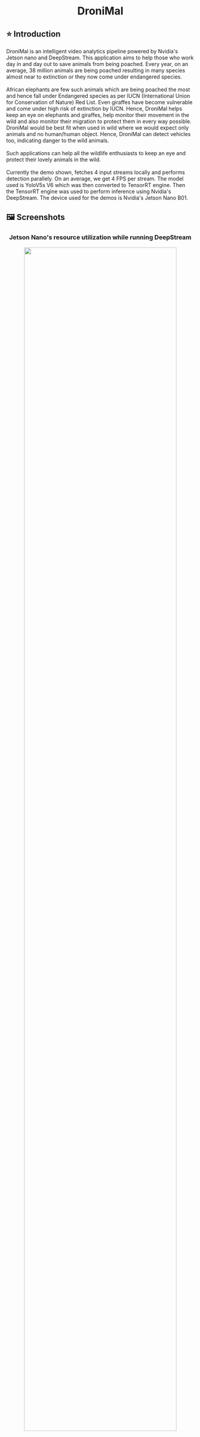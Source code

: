 <h1 align="center">DroniMal</h1>

## :star: Introduction
DroniMal is an intelligent video analytics pipeline powered by Nvidia's Jetson nano and DeepStream. This application aims to help those who work day in and day out to save animals from being poached. Every year, on an average, 38 million animals are being poached resulting in many species almost near to extinction or they now come under endangered species.<br><br>
African elephants are few such animals which are being poached the most and hence fall under Endangered species as per IUCN (International Union for Conservation of Nature) Red List. Even giraffes have become vulnerable and come under high risk of extinction by IUCN. Hence, DroniMal helps keep an eye on elephants and giraffes, help monitor their movement in the wild and also monitor their migration to protect them in every way possible. DroniMal would be best fit when used in wild where we would expect only animals and no human/human object. Hence, DroniMal can detect vehicles too, indicating danger to the wild animals.<br><br>
Such applications can help all the wildlife enthusiasts to keep an eye and protect their lovely animals in the wild. <br><br>
Currently the demo shown, fetches 4 input streams locally and performs detection parallely. On an average, we get 4 FPS per stream. The model used is YoloV5s V6 which was then converted to TensorRT engine. Then the TensorRT engine was used to perform inference using Nvidia's DeepStream. The device used for the demos is Nvidia's Jetson Nano B01.

## :framed_picture: Screenshots

<center>
    <h3>Jetson Nano's resource utilization while running DeepStream</h2>
    <img src="https://github.com/SahilChachra/Wildlife-rescuer/blob/main/assets/jtop_ss_1.png" style="width:90%;height:90%;">
    <h3>FPS while running DeepStream with 4 input streams</h3>
    <img src="https://github.com/SahilChachra/Wildlife-rescuer/blob/main/assets/deepstream_fps.jpg" style="width:70%;height:70%;">
</center>

Demo Link : [YouTube](https://youtu.be/Q_W8RClvQXg)

## :hammer_and_wrench: Installing requirements and running the repo
We will be using Jetpack 4.5 and <b>NOT</b> Jetpack 4.6 (has TensorRT 7) as 4.5 comes with TensorRT 6 which is supported by current implementation of YoloV5 models.
<ol>
    <li>Set up your Jetson by following the steps here :  <a href="https://developer.nvidia.com/jetpack-sdk-451-archive">Installing Jetpack</a></li>
    <li>Increase swap size : <a href="https://www.youtube.com/watch?v=uvU8AXY1170">Video</a></li>
    <li>To install DeepStream, follow this <a href="https://docs.nvidia.com/metropolis/deepstream/5.1/dev-guide/text/DS_Quickstart.html#jetson-setup">documentation</a></li>
    <li>Now, clone this repo and paste it in deepstream/sources : <b><i>cp -r ./deepstream_yolo_wildlife /opt/nvidia/deepstream/deepstream-5.1/sources/</b></i></li>
    <li>Run this to compile the lib : <b><i>CUDA_VER=10.2 make -C nvdsinfer_custom_impl_Yolo</b></i></li>
    <li>Now, inside deepstream_yolo_wildlife, run this command <b><i>deepstream-app -c deepstream_app_config.txt</b></i>
</ol>

If you are interested in converting your custom trained YoloV5 model to TensorRT and run it using DeepStream, follow [this](https://sahilchachra.medium.com/run-yolov5s-with-tensorrt-and-deepstream-on-nvidia-jetson-nano-8c888a2f0eae) blog to DIY.

<center>
    <img src="https://github.com/SahilChachra/Wildlife-rescuer/blob/main/assets/nano.jpeg" style="width:70%;height:70%;">
</center>

## :dizzy: References
Dataset : [Lila - Conservation Drones](https://lila.science/datasets/conservationdrones) <br>
Object detection model : [YoloV5](https://github.com/ultralytics/yolov5) <br>
TensorRT : [YoloV5](https://github.com/wang-xinyu/tensorrtx/tree/master/yolov5) <br>
DeepStream : [5.1](https://docs.nvidia.com/metropolis/deepstream/5.1/dev-guide/index.html) <br>

## :fireworks: Extras

This work can be extended by adding more classes to detect. One can also add tracking mechanism to help track the objects across multiple videos. Further more, a Jetson nano can be mounted on the drone and can help perform video analytics live!
